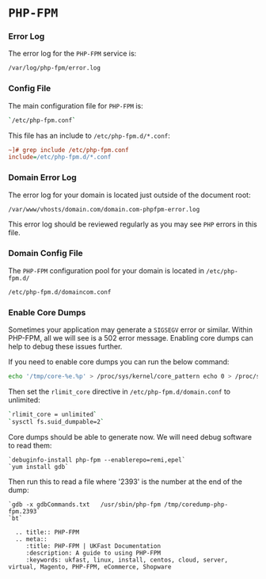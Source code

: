 # `PHP-FPM`

### Error Log

The error log for the `PHP-FPM` service is:

```bash
/var/log/php-fpm/error.log
```

### Config File

The main configuration file for `PHP-FPM` is:

```bash
`/etc/php-fpm.conf`
```

This file has an include to `/etc/php-fpm.d/*.conf`:

```ini
~]# grep include /etc/php-fpm.conf
include=/etc/php-fpm.d/*.conf
```

### Domain Error Log

The error log for your domain is located just outside of the document root:

```bash
/var/www/vhosts/domain.com/domain.com-phpfpm-error.log
```

This error log should be reviewed regularly as you may see `PHP` errors in this file.

### Domain Config File

The `PHP-FPM` configuration pool for your domain is located in `/etc/php-fpm.d/`

```bash
/etc/php-fpm.d/domaincom.conf
```
### Enable Core Dumps

Sometimes your application may generate a `SIGSEGV` error or similar. Within PHP-FPM, all we will see is a 502 error message. Enabling core dumps can help to debug these issues further.

If you need to enable core dumps you can run the below command:
```bash
echo '/tmp/core-%e.%p' > /proc/sys/kernel/core_pattern echo 0 > /proc/sys/kernel/core_uses_pid ulimit -c unlimited
```

Then set the `rlimit_core` directive in `/etc/php-fpm.d/domain.conf` to unlimited:
```bash
`rlimit_core = unlimited`
`sysctl fs.suid_dumpable=2`
```
Core dumps should be able to generate now. We will need debug software to read them:
```
`debuginfo-install php-fpm --enablerepo=remi,epel`
`yum install gdb`
```

Then run this to read a file where '2393' is the number at the end of the dump:
```
`gdb -x gdbCommands.txt   /usr/sbin/php-fpm /tmp/coredump-php-fpm.2393`
`bt`
```

```eval_rst
  .. title:: PHP-FPM
  .. meta::
     :title: PHP-FPM | UKFast Documentation
     :description: A guide to using PHP-FPM
     :keywords: ukfast, linux, install, centos, cloud, server, virtual, Magento, PHP-FPM, eCommerce, Shopware
```
